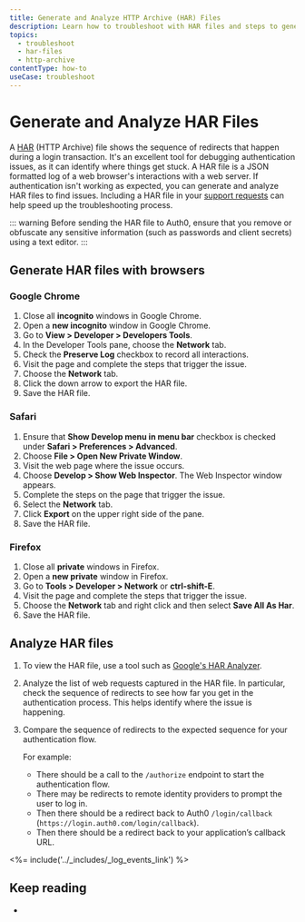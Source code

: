 ```yaml
---
title: Generate and Analyze HTTP Archive (HAR) Files
description: Learn how to troubleshoot with HAR files and steps to generate a HAR file.
topics:
  - troubleshoot
  - har-files
  - http-archive
contentType: how-to
useCase: troubleshoot
---
```


# Generate and Analyze HAR Files

A [HAR](https://en.wikipedia.org/wiki/.har) (HTTP Archive) file shows the sequence of redirects that happen during a login transaction. It's an excellent tool for debugging authentication issues, as it can identify where things get stuck. A HAR file is a JSON formatted log of a web browser's interactions with a web server. If authentication isn't working as expected, you can generate and analyze HAR files to find issues. Including a HAR file in your [support requests](${env.DOMAIN_URL_SUPPORT}) can help speed up the troubleshooting process.

::: warning
Before sending the HAR file to Auth0, ensure that you remove or obfuscate any sensitive information (such as passwords and client secrets) using a text editor. 
:::

## Generate HAR files with browsers

### Google Chrome

1. Close all __incognito__ windows in Google Chrome.
2. Open a __new incognito__ window in Google Chrome.
3. Go to **View > Developer > Developers Tools**.
4. In the Developer Tools pane, choose the **Network** tab. 
5. Check the __Preserve Log__ checkbox to record all interactions.
6. Visit the page and complete the steps that trigger the issue.
7. Choose the __Network__ tab.
8. Click the down arrow to export the HAR file.
9. Save the HAR file. 

### Safari

1. Ensure that **Show Develop menu in menu bar** checkbox is checked under **Safari > Preferences > Advanced**.
2. Choose **File > Open New Private Window**.
3. Visit the web page where the issue occurs. 
4. Choose **Develop > Show Web Inspector**. The Web Inspector window appears.
5. Complete the steps on the page that trigger the issue.
6. Select the **Network** tab.
7. Click **Export** on the upper right side of the pane. 
8. Save the HAR file. 

### Firefox

1. Close all __private__ windows in Firefox.
1. Open a __new private__ window in Firefox.
2. Go to __Tools > Developer > Network__ or **ctrl-shift-E**.
1. Visit the page and complete the steps that trigger the issue.
1. Choose the __Network__ tab and right click and then select **Save All As Har**.
1. Save the HAR file.

## Analyze HAR files

1. To view the HAR file, use a tool such as [Google's HAR Analyzer](https://toolbox.googleapps.com/apps/har_analyzer/). 
2. Analyze the list of web requests captured in the HAR file. In particular, check the sequence of redirects to see how far you get in the authentication process. This helps identify where the issue is happening. 
3. Compare the sequence of redirects to the expected sequence for your authentication flow.

    For example:

    * There should be a call to the `/authorize` endpoint to start the authentication flow.
    * There may be redirects to remote identity providers to prompt the user to log in.
    * Then there should be a redirect back to Auth0 `/login/callback` (`https://login.auth0.com/login/callback`).
    * Then there should be a redirect back to your application’s callback URL.

<%= include('../_includes/_log_events_link') %>

## Keep reading

* 